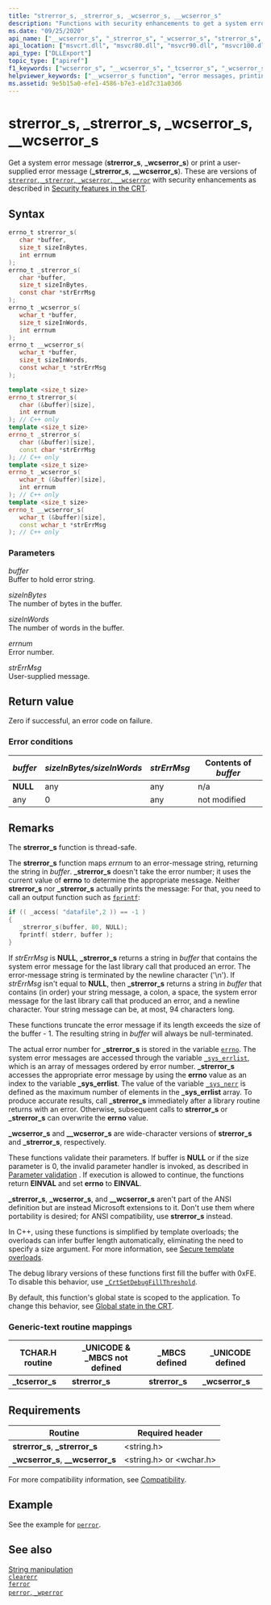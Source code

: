 ```yaml
---
title: "strerror_s, _strerror_s, _wcserror_s, __wcserror_s"
description: "Functions with security enhancements to get a system error message or print a user-supplied error message."
ms.date: "09/25/2020"
api_name: ["__wcserror_s", "_strerror_s", "_wcserror_s", "strerror_s", "_o__strerror_s", "_o__wcserror_s", "_o_strerror_s"]
api_location: ["msvcrt.dll", "msvcr80.dll", "msvcr90.dll", "msvcr100.dll", "msvcr100_clr0400.dll", "msvcr110.dll", "msvcr110_clr0400.dll", "msvcr120.dll", "msvcr120_clr0400.dll", "ucrtbase.dll", "api-ms-win-crt-runtime-l1-1-0.dll", "api-ms-win-crt-private-l1-1-0.dll"]
api_type: ["DLLExport"]
topic_type: ["apiref"]
f1_keywords: ["wcserror_s", "__wcserror_s", "_tcserror_s", "_wcserror_s", "tcserror_s", "strerror_s", "_strerror_s"]
helpviewer_keywords: ["__wcserror_s function", "error messages, printing", "tcserror_s function", "printing error messages", "strerror_s function", "_wcserror_s function", "_tcserror_s function", "_strerror_s function", "wcserror_s function", "error messages, getting"]
ms.assetid: 9e5b15a0-efe1-4586-b7e3-e1d7c31a03d6
---
```

# strerror_s, _strerror_s, _wcserror_s, __wcserror_s

Get a system error message (**strerror_s**, **_wcserror_s**) or print a user-supplied error message (**_strerror_s**, **__wcserror_s**). These are versions of [`strerror`, `_strerror`, `_wcserror`, `__wcserror`](strerror-strerror-wcserror-wcserror.md) with security enhancements as described in [Security features in the CRT](../security-features-in-the-crt.md).

## Syntax

```C
errno_t strerror_s(
   char *buffer,
   size_t sizeInBytes,
   int errnum
);
errno_t _strerror_s(
   char *buffer,
   size_t sizeInBytes,
   const char *strErrMsg
);
errno_t _wcserror_s(
   wchar_t *buffer,
   size_t sizeInWords,
   int errnum
);
errno_t __wcserror_s(
   wchar_t *buffer,
   size_t sizeInWords,
   const wchar_t *strErrMsg
);
```

```cpp
template <size_t size>
errno_t strerror_s(
   char (&buffer)[size],
   int errnum
); // C++ only
template <size_t size>
errno_t _strerror_s(
   char (&buffer)[size],
   const char *strErrMsg
); // C++ only
template <size_t size>
errno_t _wcserror_s(
   wchar_t (&buffer)[size],
   int errnum
); // C++ only
template <size_t size>
errno_t __wcserror_s(
   wchar_t (&buffer)[size],
   const wchar_t *strErrMsg
); // C++ only
```

### Parameters

*buffer*\
Buffer to hold error string.

*sizeInBytes*\
The number of bytes in the buffer.

*sizeInWords*\
The number of words in the buffer.

*errnum*\
Error number.

*strErrMsg*\
User-supplied message.

## Return value

Zero if successful, an error code on failure.

### Error conditions

|*buffer*|*sizeInBytes/sizeInWords*|*strErrMsg*|Contents of *buffer*|
|--------------|------------------------|-----------------|--------------------------|
|**NULL**|any|any|n/a|
|any|0|any|not modified|

## Remarks

The **strerror_s** function is thread-safe.

The **strerror_s** function maps *errnum* to an error-message string, returning the string in *buffer*. **_strerror_s** doesn't take the error number; it uses the current value of **errno** to determine the appropriate message. Neither **strerror_s** nor **_strerror_s** actually prints the message: For that, you need to call an output function such as [`fprintf`](fprintf-fprintf-l-fwprintf-fwprintf-l.md):

```C
if (( _access( "datafile",2 )) == -1 )
{
   _strerror_s(buffer, 80, NULL);
   fprintf( stderr, buffer );
}
```

If *strErrMsg* is **NULL**, **_strerror_s** returns a string in *buffer* that contains the system error message for the last library call that produced an error. The error-message string is terminated by the newline character ('\n'). If *strErrMsg* isn't equal to **NULL**, then **_strerror_s** returns a string in *buffer* that contains (in order) your string message, a colon, a space, the system error message for the last library call that produced an error, and a newline character. Your string message can be, at most, 94 characters long.

These functions truncate the error message if its length exceeds the size of the buffer - 1. The resulting string in *buffer* will always be null-terminated.

The actual error number for **_strerror_s** is stored in the variable [`errno`](../errno-doserrno-sys-errlist-and-sys-nerr.md). The system error messages are accessed through the variable [`_sys_errlist`](../errno-doserrno-sys-errlist-and-sys-nerr.md), which is an array of messages ordered by error number. **_strerror_s** accesses the appropriate error message by using the **errno** value as an index to the variable **_sys_errlist**. The value of the variable [`_sys_nerr`](../errno-doserrno-sys-errlist-and-sys-nerr.md) is defined as the maximum number of elements in the **_sys_errlist** array. To produce accurate results, call **_strerror_s** immediately after a library routine returns with an error. Otherwise, subsequent calls to **strerror_s** or **_strerror_s** can overwrite the **errno** value.

**_wcserror_s** and **__wcserror_s** are wide-character versions of **strerror_s** and **_strerror_s**, respectively.

These functions validate their parameters. If buffer is **NULL** or if the size parameter is 0, the invalid parameter handler is invoked, as described in [Parameter validation](../parameter-validation.md) . If execution is allowed to continue, the functions return **EINVAL** and set **errno** to **EINVAL**.

**_strerror_s**, **_wcserror_s**, and **__wcserror_s** aren't part of the ANSI definition but are instead Microsoft extensions to it. Don't use them where portability is desired; for ANSI compatibility, use **strerror_s** instead.

In C++, using these functions is simplified by template overloads; the overloads can infer buffer length automatically, eliminating the need to specify a size argument. For more information, see [Secure template overloads](../secure-template-overloads.md).

The debug library versions of these functions first fill the buffer with 0xFE. To disable this behavior, use [`_CrtSetDebugFillThreshold`](crtsetdebugfillthreshold.md).

By default, this function's global state is scoped to the application. To change this behavior, see [Global state in the CRT](../global-state.md).

### Generic-text routine mappings

|TCHAR.H routine|_UNICODE & _MBCS not defined|_MBCS defined|_UNICODE defined|
|---------------------|------------------------------------|--------------------|-----------------------|
|**_tcserror_s**|**strerror_s**|**strerror_s**|**_wcserror_s**|

## Requirements

|Routine|Required header|
|-------------|---------------------|
|**strerror_s**, **_strerror_s**|\<string.h>|
|**_wcserror_s**, **__wcserror_s**|\<string.h> or \<wchar.h>|

For more compatibility information, see [Compatibility](../compatibility.md).

## Example

See the example for [`perror`](perror-wperror.md).

## See also

[String manipulation](../string-manipulation-crt.md)\
[`clearerr`](clearerr.md)\
[`ferror`](ferror.md)\
[`perror`, `_wperror`](perror-wperror.md)
